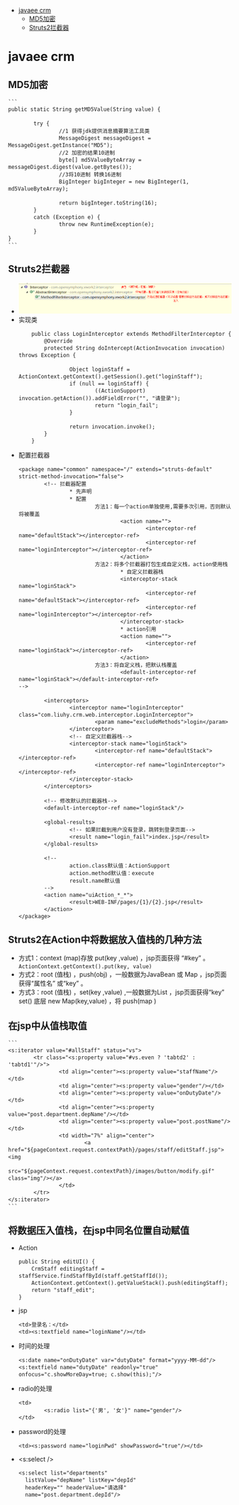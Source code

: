 <!-- TOC depthFrom:1 depthTo:6 withLinks:1 updateOnSave:1 orderedList:0 -->

- [javaee crm](#javaee-crm)
	- [MD5加密](#md5加密)
	- [Struts2拦截器](#struts2拦截器)

<!-- /TOC -->

# javaee crm

## MD5加密
	```
	public static String getMD5Value(String value) {

			try {
					//1 获得jdk提供消息摘要算法工具类
					MessageDigest messageDigest = MessageDigest.getInstance("MD5");
					//2 加密的结果10进制
					byte[] md5ValueByteArray = messageDigest.digest(value.getBytes());
					//3将10进制 转换16进制
					BigInteger bigInteger = new BigInteger(1, md5ValueByteArray);

					return bigInteger.toString(16);
			}
			catch (Exception e) {
					throw new RuntimeException(e);
			}
	}
	```

## Struts2拦截器

- ![interceptor](./assets/interceptor.png)
- 实现类
	```
		public class LoginInterceptor extends MethodFilterInterceptor {
			@Override
			protected String doIntercept(ActionInvocation invocation) throws Exception {

					Object loginStaff = ActionContext.getContext().getSession().get("loginStaff");
					if (null == loginStaff) {
							((ActionSupport) invocation.getAction()).addFieldError("", "请登录");
							return "login_fail";
					}

					return invocation.invoke();
			}
		}
	```
- 配置拦截器
	```
	<package name="common" namespace="/" extends="struts-default" strict-method-invocation="false">
			<!-- 拦截器配置
					* 先声明
					* 配置
							方法1：每一个action单独使用,需要多次引用，否则默认将被覆盖
									<action name="">
											<interceptor-ref name="defaultStack"></interceptor-ref>
											<interceptor-ref name="loginInterceptor"></interceptor-ref>
									</action>
							方法2：将多个拦截器打包生成自定义栈，action使用栈
									* 自定义拦截器栈
									<interceptor-stack name="loginStack">
											<interceptor-ref name="defaultStack"></interceptor-ref>
											<interceptor-ref name="loginInterceptor"></interceptor-ref>
									</interceptor-stack>
									* action引用
									<action name="">
											<interceptor-ref name="loginStack"></interceptor-ref>
									</action>
							方法3：将自定义栈，把默认栈覆盖
									<default-interceptor-ref name="loginStack"></default-interceptor-ref>
	-->

			<interceptors>
					<interceptor name="loginInterceptor" class="com.liuhy.crm.web.interceptor.LoginInterceptor">
							<param name="excludeMethods">login</param>
					</interceptor>
					<!-- 自定义拦截器栈-->
					<interceptor-stack name="loginStack">
							<interceptor-ref name="defaultStack"></interceptor-ref>
							<interceptor-ref name="loginInterceptor"></interceptor-ref>
					</interceptor-stack>
			</interceptors>

			<!-- 修改默认的拦截器栈-->
			<default-interceptor-ref name="loginStack"/>

			<global-results>
					<!-- 如果拦截到用户没有登录，跳转到登录页面-->
					<result name="login_fail">index.jsp</result>
			</global-results>

			<!--
					action.class默认值：ActionSupport
					action.method默认值：execute
					result.name默认值
			-->
			<action name="uiAction_*_*">
					<result>WEB-INF/pages/{1}/{2}.jsp</result>
			</action>
	</package>
	```

## Struts2在Action中将数据放入值栈的几种方法
- 方式1：context (map)存放 put(key ,value) ，jsp页面获得 “#key” 。
	`ActionContext.getContext().put(key, value)`
- 方式2：root (值栈) ，push(obj) ，一般数据为JavaBean 或 Map ，jsp页面获得“属性名” 或“key”  。
- 方式3：root (值栈) ，set(key ,value) ,一般数据为List ，jsp页面获得“key”
	set() 底层 new Map(key,value) ，将 push(map )

## 在jsp中从值栈取值
	```
	<s:iterator value="#allStaff" status="vs">
			<tr class="<s:property value="#vs.even ? 'tabtd2' : 'tabtd1'"/>">
					<td align="center"><s:property value="staffName"/></td>
					<td align="center"><s:property value="gender"/></td>
					<td align="center"><s:property value="onDutyDate"/></td>
					<td align="center"><s:property value="post.department.depName"/></td>
					<td align="center"><s:property value="post.postName"/></td>
					<td width="7%" align="center">
							<a href="${pageContext.request.contextPath}/pages/staff/editStaff.jsp"><img
											src="${pageContext.request.contextPath}/images/button/modify.gif" class="img"/></a>
					</td>
			</tr>
	</s:iterator>
	```

## 将数据压入值栈，在jsp中同名位置自动赋值

- Action
	```
	public String editUI() {
        CrmStaff editingStaff = staffService.findStaffById(staff.getStaffId());
        ActionContext.getContext().getValueStack().push(editingStaff);
        return "staff_edit";
  }
	```
- jsp
	```
	<td>登录名：</td>
  <td><s:textfield name="loginName"/></td>
	```
- 时间的处理
	```
	<s:date name="onDutyDate" var="dutyDate" format="yyyy-MM-dd"/>
  <s:textfield name="dutyDate" readonly="true" onfocus="c.showMoreDay=true; c.show(this);"/>
	```
- radio的处理
	```
	<td>
			<s:radio list="{'男', '女'}" name="gender"/>
	</td>
	```
- password的处理
	```
	<td><s:password name="loginPwd" showPassword="true"/></td>
	```
- <s:select />
	```
	<s:select list="departments"
      listValue="depName" listKey="depId"
      headerKey="" headerValue="请选择"
      name="post.department.depId"/>
	```

